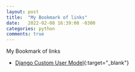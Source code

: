 ```yaml
---
layout: post
title:  "My Bookmark of links"
date:   2022-02-08 16:39:00 -0300
categories: python
comments: true
---
```


My Bookmark of links

- [Django Custom User Model](https://testdriven.io/blog/django-custom-user-model){:target="_blank"}